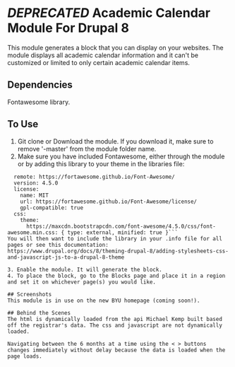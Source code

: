 # ***DEPRECATED*** Academic Calendar Module For Drupal 8

This module generates a block that you can display on your websites. The module displays all academic calendar information and it can't be customized or limited to only certain academic calendar items.

## Dependencies
Fontawesome library.

## To Use
1. Git clone or Download the module. If you download it, make sure to remove '-master' from the module folder name.
2. Make sure you have included Fontawesome, either through the module or by adding this library to your theme in the libraries file:
```font-awesome:
  remote: https://fortawesome.github.io/Font-Awesome/
  version: 4.5.0
  license:
    name: MIT
    url: https://fortawesome.github.io/Font-Awesome/license/
    gpl-compatible: true
  css:
    theme:
      https://maxcdn.bootstrapcdn.com/font-awesome/4.5.0/css/font-awesome.min.css: { type: external, minified: true }```
You will then want to include the library in your .info file for all pages or see this documentation:
https://www.drupal.org/docs/8/theming-drupal-8/adding-stylesheets-css-and-javascript-js-to-a-drupal-8-theme

3. Enable the module. It will generate the block.
4. To place the block, go to the Blocks page and place it in a region and set it on whichever page(s) you would like.

## Screenshots
This module is in use on the new BYU homepage (coming soon!).

## Behind the Scenes
The html is dynamically loaded from the api Michael Kemp built based off the registrar's data. The css and javascript are not dynamically loaded.

Navigating between the 6 months at a time using the < > buttons changes immediately without delay because the data is loaded when the page loads.
